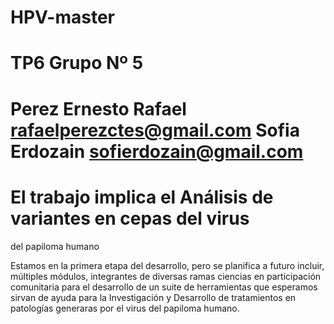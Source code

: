 # HPV-master
# TP6 Grupo Nº 5
# Perez Ernesto Rafael rafaelperezctes@gmail.com Sofia Erdozain sofierdozain@gmail.com
# El trabajo implica el Análisis de variantes en cepas del virus
del papiloma humano

Estamos en la primera etapa del desarrollo, pero se planifica a futuro incluir, múltiples módulos, integrantes de diversas ramas ciencias en participación comunitaria para el desarrollo de un suite de herramientas que esperamos sirvan de ayuda para la Investigación y Desarrollo de tratamientos en patologías generaras por el virus del papiloma humano.
